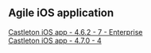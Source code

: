 ## Agile iOS application
[Castleton iOS app - 4.6.2 - 7 - Enterprise](itms-services://?action=download-manifest&url=https://dl.dropboxusercontent.com/s/1fpg8qpdn3lzxw3/MRI-Agile-4.6.2-7.plist?dl=0)  
[Castleton iOS app - 4.7.0 - 4](itms-services://?action=download-manifest&url=https://dl.dropboxusercontent.com/s/6203mhixlriz17z/MRI-Agile-4.7.0-4.plist)  
